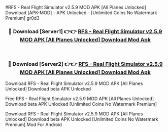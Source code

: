 #RFS - Real Flight Simulator v2.5.9 MOD APK [All Planes Unlocked] Download [APK-MOD] - APK Unlocked - [Unlimited Coins No Watermark Premium] gr0d3



<div align="center">

<h3>🔴 Download [Server1] 👉👉 <a href="https://momento.my/?title=RFS_-_Real_Flight_Simulator_v2.5.9_MOD_APK_[All_Planes_Unlocked]_Download">RFS - Real Flight Simulator v2.5.9 MOD APK [All Planes Unlocked] Download Mod Apk</a></h3><br>

<h3>🔴 Download [Server2] 👉👉 <a href="https://momento.my/?title=RFS_-_Real_Flight_Simulator_v2.5.9_MOD_APK_[All_Planes_Unlocked]_Download">RFS - Real Flight Simulator v2.5.9 MOD APK [All Planes Unlocked] Download Mod Apk</a></h3>
</div>



Download RFS - Real Flight Simulator v2.5.9 MOD APK [All Planes Unlocked] Download beta APK Unlocked

Free RFS - Real Flight Simulator v2.5.9 MOD APK [All Planes Unlocked] Download beta APK Unlocked [Unlimited Coins No Watermark Premium]

Download RFS - Real Flight Simulator v2.5.9 MOD APK [All Planes Unlocked] Download beta APK Unlocked [Unlimited Coins No Watermark Premium] Mod For Android
